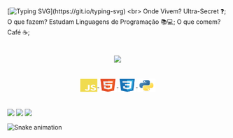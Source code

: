 [![Typing SVG](https://readme-typing-svg.herokuapp.com?color=050ABD&lines=Eu+sou+o+Kayo!!!!)](https://git.io/typing-svg)
<br>
Onde Vivem?  Ultra-Secret ❓;
O que fazem? Estudam Linguagens de Programação 📚💻;
O que comem? Café ☕;  
 #
 <div align="center">
  <a href="https://github.com/geraldocoil">
  <img height="180em" src="https://github-readme-stats.vercel.app/api?username=geraldocoil&show_icons=true&theme=tokyonight&include_all_commits=true&count_private=true"/>
</div>
 <br>
  <div style="display: inline_block" align="center"><br>
  <img align="center" alt="Rafa-Js" height="30" width="40" src="https://raw.githubusercontent.com/devicons/devicon/master/icons/javascript/javascript-plain.svg">
  <img align="center" alt="Rafa-HTML" height="30" width="40" src="https://raw.githubusercontent.com/devicons/devicon/master/icons/html5/html5-original.svg">
  <img align="center" alt="Rafa-CSS" height="30" width="40" src="https://raw.githubusercontent.com/devicons/devicon/master/icons/css3/css3-original.svg">
  <img align="center" alt="Rafa-Python" height="30" width="40" src="https://raw.githubusercontent.com/devicons/devicon/master/icons/python/python-original.svg">
</div>
  
#
   <div> 
  <a href = "https://mail.google.com/mail/u/0/#inbox" target="_blank"><img src="https://img.shields.io/badge/Gmail-D14836?style=for-the-badge&logo=gmail&logoColor=white" target="_blank"></a>
  <a href="https://www.linkedin.com/in/kayo-monteiro-0b55b3235/" target="_blank"><img src="https://img.shields.io/badge/-LinkedIn-%230077B5?style=for-the-badge&logo=linkedin&logoColor=white" target="_blank"></a> 
      <a href="https://twitter.com/BetterThanL1ght" target="_blank"><img src="https://img.shields.io/badge/Twitter-1DA1F2?style=for-the-badge&logo=twitter&logoColor=white" target="_blank"></a>
 
 ![Snake animation](https://github.com/geraldocoil/geraldocoil/blob/output/github-contribution-grid-snake.svg)

</div>
